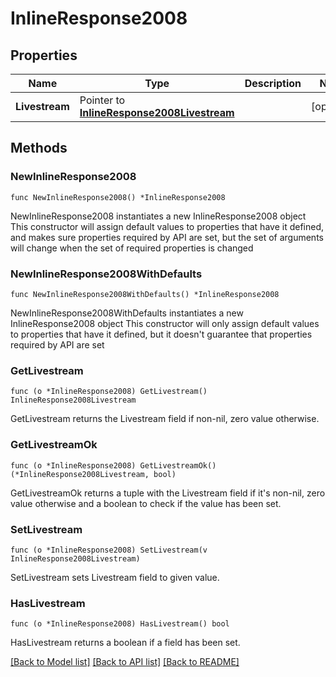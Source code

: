 # InlineResponse2008

## Properties

Name | Type | Description | Notes
------------ | ------------- | ------------- | -------------
**Livestream** | Pointer to [**InlineResponse2008Livestream**](InlineResponse2008Livestream.md) |  | [optional] 

## Methods

### NewInlineResponse2008

`func NewInlineResponse2008() *InlineResponse2008`

NewInlineResponse2008 instantiates a new InlineResponse2008 object
This constructor will assign default values to properties that have it defined,
and makes sure properties required by API are set, but the set of arguments
will change when the set of required properties is changed

### NewInlineResponse2008WithDefaults

`func NewInlineResponse2008WithDefaults() *InlineResponse2008`

NewInlineResponse2008WithDefaults instantiates a new InlineResponse2008 object
This constructor will only assign default values to properties that have it defined,
but it doesn't guarantee that properties required by API are set

### GetLivestream

`func (o *InlineResponse2008) GetLivestream() InlineResponse2008Livestream`

GetLivestream returns the Livestream field if non-nil, zero value otherwise.

### GetLivestreamOk

`func (o *InlineResponse2008) GetLivestreamOk() (*InlineResponse2008Livestream, bool)`

GetLivestreamOk returns a tuple with the Livestream field if it's non-nil, zero value otherwise
and a boolean to check if the value has been set.

### SetLivestream

`func (o *InlineResponse2008) SetLivestream(v InlineResponse2008Livestream)`

SetLivestream sets Livestream field to given value.

### HasLivestream

`func (o *InlineResponse2008) HasLivestream() bool`

HasLivestream returns a boolean if a field has been set.


[[Back to Model list]](../README.md#documentation-for-models) [[Back to API list]](../README.md#documentation-for-api-endpoints) [[Back to README]](../README.md)


